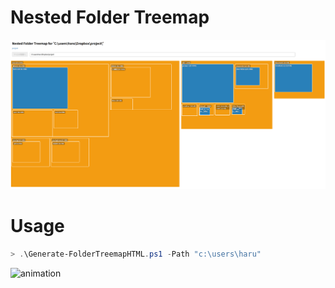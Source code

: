 
# Nested Folder Treemap

![screen shot](./screenshot.png "screen shot")

# Usage

```ps1
> .\Generate-FolderTreemapHTML.ps1 -Path "c:\users\haru"
```

![animation](./animation.gif "animation")
